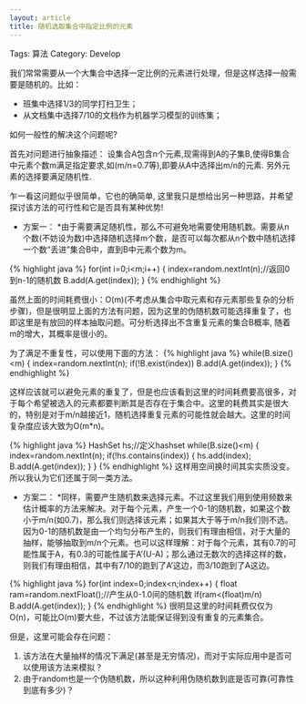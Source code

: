 ```yaml
---
layout: article
title: 随机选取集合中指定比例的元素
---
```

Tags: 算法
Category: Develop


我们常常需要从一个大集合中选择一定比例的元素进行处理，但是这样选择一般需要是随机的。比如：
* 班集中选择1/3的同学打扫卫生；
* 从文档集中选择7/10的文档作为机器学习模型的训练集；

如何一般性的解决这个问题呢?

首先对问题进行抽象描述：
	设集合A包含n个元素,现需得到A的子集B,使得B集合中元素个数m满足指定要求,如(m/n=0.7等),即要从A中选择出m/n的元素. 另外元素的选择要满足随机性.

乍一看这问题似乎很简单，它也的确简单, 这里我只是想给出另一种思路，并希望探讨该方法的可行性和它是否具有某种优势!

* 方案一： *由于需要满足随机性，那么不可避免地需要使用随机数。需要从n个数(不妨设为数)中选择随机选择m个数，是否可以每次都从n个数中随机选择一个数“丢进”集合B中，直到B中元素个数为m。 

{% highlight java %}
for(int i=0;i<m;i++)
{
	index=random.nextInt(n);//返回0到n-1的随机数
	B.add(A.get(index));
}
{% endhighlight %}

虽然上面的时间耗费很小：O(m)(不考虑从集合中取元素和存元素那些复杂的分析步骤)，但是很明显上面的方法有问题，因为这里的伪随机数可能选择重复了，也即这里是有放回的样本抽取问题。可分析选择出不含重复元素的集合B概率, 随着m的增大，其概率是很小的。

为了满足不重复性，可以使用下面的方法：
{% highlight java %}
while(B.size()<m)
{
    index=random.nextInt(n);
    if(!B.exist(index))
        B.add(A.get(index));
}
{% endhighlight %}

这样应该就可以避免元素的重复了，但是也应该看到这里的时间耗费要高很多，对于每个希望被选入的元素都要判断其是否存在于集合中。这里的耗费其实是很大的，特别是对于m/n越接近1，随机选择重复元素的可能性就会越大。这里的时间复杂度应该大致为O(m*n)。

{% highlight java %}
HashSet hs;//定义hashset
while(B.size()<m)
{
    index=random.nextInt(n);
    if(!hs.contains(index))
    {
        hs.add(index);
        B.add(A.get(index));
    }
}
{% endhighlight %}
这样用空间换时间其实实质没变。所以我认为它们还属于同一类方法。


* 方案二： *同样，需要产生随机数来选择元素。不过这里我们用到使用频数来估计概率的方法来解决。对于每个元素，产生一个0-1的随机数，如果这个数小于m/n(如0.7)，那么我们则选择该元素；如果其大于等于m/n我们则不选。因为0-1的随机数是由一个均匀分布产生的，则我们有理由相信，对于大量的抽样，能够抽取到m/n个元素。也可以这样理解：对于每个元素，其有0.7的可能性属于A，有0.3的可能性属于A’(U-A)；那么通过无数次的选择这样的数，则我们有理由相信，其中有7/10的跑到了A’这边，而3/10跑到了A这边。

{% highlight java %}
for(int index=0;index<n;index++)
{
    float ram=random.nextFloat();//产生从0-1.0间的随机数
    if(ram<(float)m/n)
        B.add(A.get(index));
}
{% endhighlight %}
很明显这里的时间耗费仅仅为O(n)，可能比O(m)要大些，不过该方法能保证得到没有重复的元素集合。

但是，这里可能会存在问题：
1. 该方法在大量抽样的情况下满足(甚至是无穷情况)，而对于实际应用中是否可以使用该方法来模拟？
2. 由于random也是一个伪随机数，所以这种利用伪随机数到底是否可靠(可靠性到底有多少)？